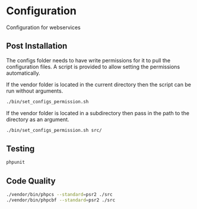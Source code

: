 # Configuration
Configuration for webservices


## Post Installation

The configs folder needs to have write permissions for it to pull the configuration files.
A script is provided to allow setting the permissions automatically.

If the vendor folder is located in the current directory then the script can be run without arguments.
```bash
./bin/set_configs_permission.sh
```

If the vendor folder is located in a subdirectory then pass in the path to the directory as an argument.
```bash
./bin/set_configs_permission.sh src/
```

## Testing
```bash
phpunit
```

## Code Quality
```bash
./vendor/bin/phpcs --standard=psr2 ./src
./vendor/bin/phpcbf --standard=psr2 ./src
```
